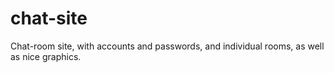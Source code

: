 # chat-site
Chat-room site, with accounts and passwords, and individual rooms, as well as nice graphics.
